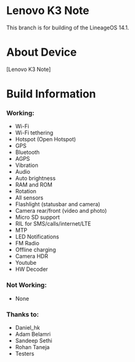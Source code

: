 Lenovo K3 Note 
==============

This branch is for building of the LineageOS 14.1.

# About Device

[Lenovo K3 Note]

# Build Information

### Working:
 * Wi-Fi
 * Wi-Fi tethering
 * Hotspot (Open Hotspot)
 * GPS
 * Bluetooth
 * AGPS
 * Vibration
 * Audio
 * Auto brightness
 * RAM and ROM
 * Rotation
 * All sensors
 * Flashlight (statusbar and camera)
 * Camera rear/front (video and photo)
 * Micro SD support
 * RIL for SMS/calls/internet/LTE 
 * MTP 
 * LED Notifications
 * FM Radio
 * Offline charging
 * Camera HDR
 * Youtube
 * HW Decoder

### Not Working:
* None 

### Thanks to:
 * Daniel_hk
 * Adam Belamri
 * Sandeep Sethi
 * Rohan Taneja
 * Testers
